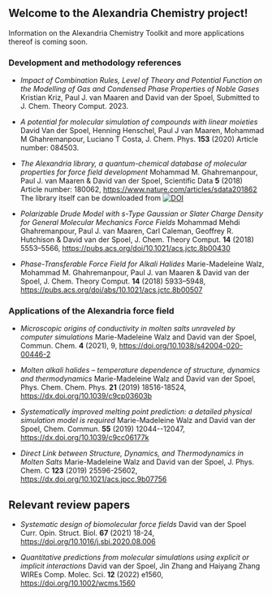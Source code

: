 ## Welcome to the Alexandria Chemistry project!

Information on the Alexandria Chemistry Toolkit and more applications thereof is coming soon.


### Development and methodology references

+ *Impact of Combination Rules, Level of Theory and Potential Function on the Modelling of Gas and Condensed Phase Properties of Noble Gases* Kristian Kriz, Paul J. van Maaren and David van der Spoel, Submitted to J. Chem. Theory Comput. 2023.

+ *A potential for molecular simulation of compounds with linear moieties* David Van der Spoel, Henning Henschel, Paul J van Maaren, Mohammad M Ghahremanpour, Luciano T Costa, J. Chem. Phys. **153** (2020) Article number: 084503.

+ *The Alexandria library, a quantum-chemical database of molecular properties for force field development* Mohammad M. Ghahremanpour, Paul J. van Maaren & David van der Spoel, Scientific Data **5** (2018) Article number: 180062, https://www.nature.com/articles/sdata201862 The library itself can be downloaded from [![DOI](https://zenodo.org/badge/DOI/10.5281/zenodo.1170597.svg)](https://doi.org/10.5281/zenodo.1170597)

+ *Polarizable Drude Model with s-Type Gaussian or Slater Charge Density for General Molecular Mechanics Force Fields* Mohammad Mehdi Ghahremanpour, Paul J. van Maaren, Carl Caleman, Geoffrey R. Hutchison & David van der Spoel, J. Chem. Theory Comput. **14** (2018) 5553–5566, https://pubs.acs.org/doi/10.1021/acs.jctc.8b00430

+ *Phase-Transferable Force Field for Alkali Halides* Marie-Madeleine Walz, Mohammad M. Ghahremanpour, Paul J. van Maaren & David van der Spoel, J. Chem. Theory Comput. **14** (2018) 5933–5948, https://pubs.acs.org/doi/abs/10.1021/acs.jctc.8b00507

### Applications of the Alexandria force field

+ *Microscopic origins of conductivity in molten salts unraveled by computer simulations*
Marie-Madeleine Walz and David van der Spoel, Commun. Chem. **4** (2021), 9, https://doi.org/10.1038/s42004-020-00446-2

+ *Molten alkali halides – temperature dependence of structure, dynamics and thermodynamics*
Marie-Madeleine Walz and David van der Spoel, Phys. Chem. Chem. Phys. **21** (2019) 18516-18524, https://dx.doi.org/10.1039/c9cp03603b

+ *Systematically improved melting point prediction: a detailed physical simulation model is required*
Marie-Madeleine Walz and David van der Spoel, Chem. Commun. **55** (2019) 12044--12047, https://dx.doi.org/10.1039/c9cc06177k

+ *Direct Link between Structure, Dynamics, and Thermodynamics in Molten Salts*
Marie-Madeleine Walz and David van der Spoel, J. Phys. Chem. C **123** (2019) 25596-25602, https://dx.doi.org/10.1021/acs.jpcc.9b07756


## Relevant review papers

+ *Systematic design of biomolecular force fields* David van der Spoel
Curr. Opin. Struct. Biol. **67** (2021) 18-24, https://doi.org/10.1016/j.sbi.2020.08.006

+ *Quantitative predictions from molecular simulations using explicit or implicit interactions* David van der Spoel, Jin Zhang and Haiyang Zhang WIREs Comp. Molec. Sci. **12** (2022) e1560, https://doi.org/10.1002/wcms.1560

